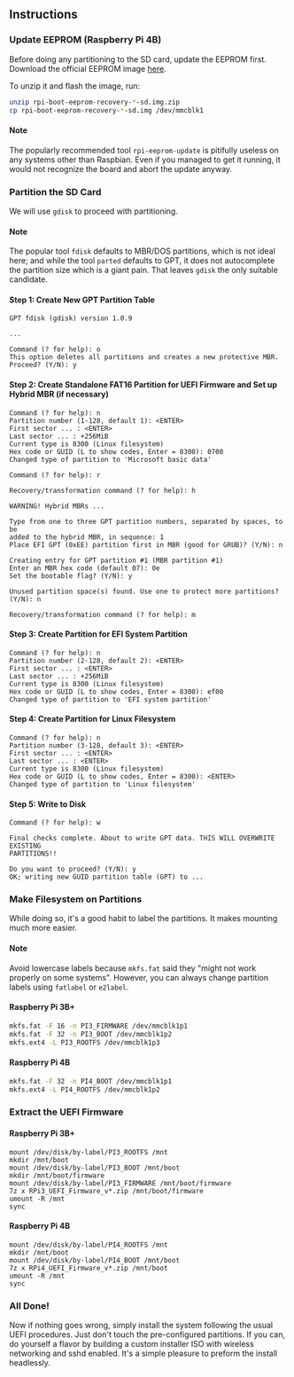 ## Instructions

### Update EEPROM (Raspberry Pi 4B)
Before doing any partitioning to the SD card, update the 
EEPROM first. Download the official EEPROM image 
[here](https://github.com/raspberrypi/rpi-eeprom/releases).

To unzip it and flash the image, run:
```sh
unzip rpi-boot-eeprom-recovery-*-sd.img.zip
cp rpi-boot-eeprom-recovery-*-sd.img /dev/mmcblk1
```

#### Note
The popularly recommended tool `rpi-eeprom-update` is 
pitifully useless on any systems other than Raspbian. 
Even if you managed to get it running, it would not 
recognize the board and abort the update anyway.

### Partition the SD Card
We will use `gdisk` to proceed with partitioning.

#### Note
The popular tool `fdisk` defaults to MBR/DOS partitions, 
which is not ideal here; and while the tool `parted` 
defaults to GPT, it does not autocomplete the partition 
size which is a giant pain.
That leaves `gdisk` the only suitable candidate.

#### Step 1: Create New GPT Partition Table
```
GPT fdisk (gdisk) version 1.0.9

...

Command (? for help): o
This option deletes all partitions and creates a new protective MBR.
Proceed? (Y/N): y
```

#### Step 2: Create Standalone FAT16 Partition for UEFI Firmware and Set up Hybrid MBR (if necessary)
```
Command (? for help): n
Partition number (1-128, default 1): <ENTER>
First sector ... : <ENTER>
Last sector ... : +256MiB
Current type is 8300 (Linux filesystem)
Hex code or GUID (L to show codes, Enter = 8300): 0700
Changed type of partition to 'Microsoft basic data'

Command (? for help): r

Recovery/transformation command (? for help): h

WARNING! Hybrid MBRs ...

Type from one to three GPT partition numbers, separated by spaces, to be
added to the hybrid MBR, in sequence: 1
Place EFI GPT (0xEE) partition first in MBR (good for GRUB)? (Y/N): n

Creating entry for GPT partition #1 (MBR partition #1)
Enter an MBR hex code (default 07): 0e
Set the bootable flag? (Y/N): y

Unused partition space(s) found. Use one to protect more partitions? (Y/N): n

Recovery/transformation command (? for help): m
```

#### Step 3: Create Partition for EFI System Partition
```
Command (? for help): n
Partition number (2-128, default 2): <ENTER>
First sector ... : <ENTER>
Last sector ... : +256MiB
Current type is 8300 (Linux filesystem)
Hex code or GUID (L to show codes, Enter = 8300): ef00
Changed type of partition to 'EFI system partition'
```

#### Step 4: Create Partition for Linux Filesystem
```
Command (? for help): n
Partition number (3-128, default 3): <ENTER>
First sector ... : <ENTER>
Last sector ... : <ENTER>
Current type is 8300 (Linux filesystem)
Hex code or GUID (L to show codes, Enter = 8300): <ENTER>
Changed type of partition to 'Linux filesystem'
```

#### Step 5: Write to Disk
```
Command (? for help): w

Final checks complete. About to write GPT data. THIS WILL OVERWRITE EXISTING
PARTITIONS!!

Do you want to proceed? (Y/N): y
OK; writing new GUID partition table (GPT) to ...
```


### Make Filesystem on Partitions
While doing so, it's a good habit to label the partitions. 
It makes mounting much more easier.

#### Note
Avoid lowercase labels because `mkfs.fat` said they "might 
not work properly on some systems". However, you can always 
change partition labels using `fatlabel` or `e2label`.

#### Raspberry Pi 3B+
```sh
mkfs.fat -F 16 -n PI3_FIRMWARE /dev/mmcblk1p1
mkfs.fat -F 32 -n PI3_BOOT /dev/mmcblk1p2
mkfs.ext4 -L PI3_ROOTFS /dev/mmcblk1p3
```

#### Raspberry Pi 4B
```sh
mkfs.fat -F 32 -n PI4_BOOT /dev/mmcblk1p1
mkfs.ext4 -L PI4_ROOTFS /dev/mmcblk1p2
```

### Extract the UEFI Firmware

#### Raspberry Pi 3B+
```
mount /dev/disk/by-label/PI3_ROOTFS /mnt
mkdir /mnt/boot
mount /dev/disk/by-label/PI3_BOOT /mnt/boot
mkdir /mnt/boot/firmware
mount /dev/disk/by-label/PI3_FIRMWARE /mnt/boot/firmware
7z x RPi3_UEFI_Firmware_v*.zip /mnt/boot/firmware
umount -R /mnt
sync
```

#### Raspberry Pi 4B
```
mount /dev/disk/by-label/PI4_ROOTFS /mnt
mkdir /mnt/boot
mount /dev/disk/by-label/PI4_BOOT /mnt/boot
7z x RPi4_UEFI_Firmware_v*.zip /mnt/boot
umount -R /mnt
sync
```

### All Done!
Now if nothing goes wrong, simply install the system 
following the usual UEFI procedures. Just don't touch the 
pre-configured partitions. If you can, do yourself a flavor 
by building a custom installer ISO with wireless networking 
and sshd enabled. It's a simple pleasure to preform the 
install headlessly.
